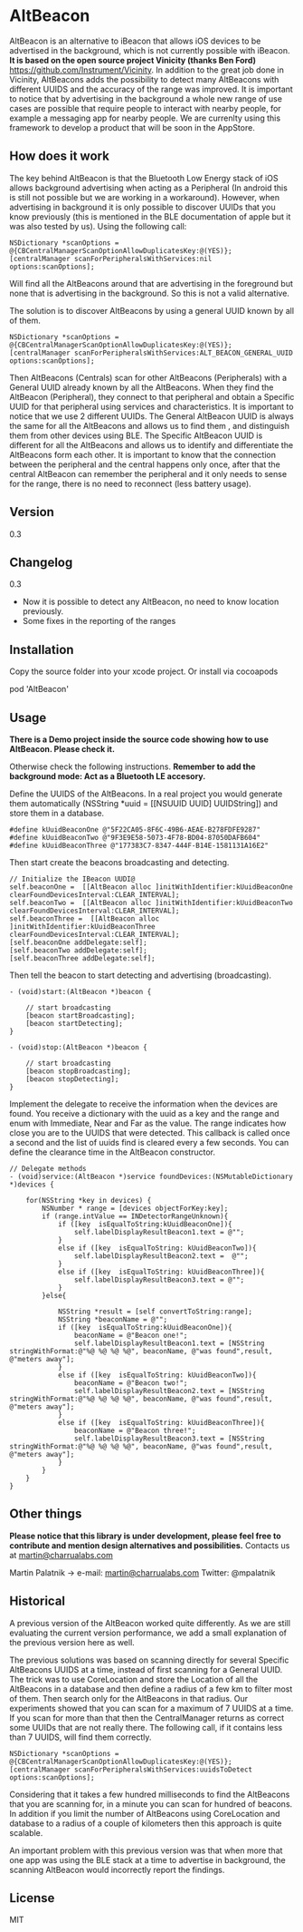 AltBeacon
=========

AltBeacon is an alternative to iBeacon that allows iOS devices to be advertised in the background, which is not currently possible with iBeacon. **It is based on the open source project Vinicity (thanks Ben Ford)** https://github.com/Instrument/Vicinity. In addition to the great job done in Vicinity, AltBeacons adds the possibility to detect many AltBeacons with different UUIDS and the accuracy of the range was improved. It is important to notice that by advertising in the background a whole new range of use cases are possible that require people to interact with nearby people, for example a messaging app for nearby people. We are currenlty using this framework to develop a product that will be soon in the AppStore. 


How does it work
----

The key behind AltBeacon is that the Bluetooth Low Energy stack of iOS allows background advertising when acting as a Peripheral (In android this is still not possible but we are working in a workaround). However, when advertising in background it is only possible to discover UUIDs that you know previously (this is mentioned in the BLE documentation of apple but it was also tested by us). Using the following call:

    NSDictionary *scanOptions = @{CBCentralManagerScanOptionAllowDuplicatesKey:@(YES)};
    [centralManager scanForPeripheralsWithServices:nil options:scanOptions];

Will find all the AltBeacons around that are advertising in the foreground but none that is advertising in the background. So this is not a valid alternative. 

The solution is to discover AltBeacons by using a general UUID known by all of them.

    NSDictionary *scanOptions = @{CBCentralManagerScanOptionAllowDuplicatesKey:@(YES)};
    [centralManager scanForPeripheralsWithServices:ALT_BEACON_GENERAL_UUID options:scanOptions];

Then AltBeacons (Centrals) scan for other AltBeacons (Peripherals) with a General UUID already known by all the AltBeacons. When they find the AltBeacon (Peripheral), they connect to that peripheral and obtain a Specific UUID for that peripheral using services and characteristics. It is important to notice that we use 2 different UUIDs. The General AltBeacon UUID is always the same for all the AltBeacons and allows us to find them , and distinguish them from other devices using BLE. The Specific AltBeacon UUID is different for all the AltBeacons and allows us to identify and differentiate the AltBeacons form each other. It is important to know that the connection between the peripheral and the central happens only once, after that the central AltBeacon can remember the peripheral and it only needs to sense for the range, there is no need to reconnect (less battery usage).  


Version
----

0.3

Changelog
----

0.3 
- Now it is possible to detect any AltBeacon, no need to know location previously.
- Some fixes in the reporting of the ranges


Installation
----

Copy the source folder into your xcode project. Or install via cocoapods 

pod 'AltBeacon'

Usage
----

**There is a Demo project inside the source code showing how to use AltBeacon. Please check it.**

Otherwise check the following instructions. **Remember to add the background mode: Act as a Bluetooth LE accesory.**

Define the UUIDS of the AltBeacons. In a real project you would generate them automatically (NSString *uuid = [[NSUUID UUID] UUIDString]) and store them in a database. 

    #define kUuidBeaconOne @"5F22CA05-8F6C-49B6-AEAE-B278FDFE9287"
    #define kUuidBeaconTwo @"9F3E9E58-5073-4F78-BD04-87050DAFB604"
    #define kUuidBeaconThree @"177383C7-8347-444F-B14E-1581131A16E2"


Then start create the beacons broadcasting and detecting. 

    // Initialize the IBeacon UUDI@
    self.beaconOne =  [[AltBeacon alloc ]initWithIdentifier:kUuidBeaconOne clearFoundDevicesInterval:CLEAR_INTERVAL];
    self.beaconTwo =  [[AltBeacon alloc ]initWithIdentifier:kUuidBeaconTwo clearFoundDevicesInterval:CLEAR_INTERVAL];
    self.beaconThree =  [[AltBeacon alloc ]initWithIdentifier:kUuidBeaconThree clearFoundDevicesInterval:CLEAR_INTERVAL];
    [self.beaconOne addDelegate:self];
    [self.beaconTwo addDelegate:self];
    [self.beaconThree addDelegate:self];

Then tell the beacon to start detecting and advertising (broadcasting). 

    - (void)start:(AltBeacon *)beacon {

        // start broadcasting
        [beacon startBroadcasting];
        [beacon startDetecting];
    }

    - (void)stop:(AltBeacon *)beacon {
        
        // start broadcasting
        [beacon stopBroadcasting];
        [beacon stopDetecting];
    }

    
Implement the delegate to receive the information when the devices are found. You receive a dictionary with the uuid as a key and the range and enum with Immediate, Near and Far as the value. The range indicates how close you are to the UUIDS that were detected. This callback is called once a second and the list of uuids find is cleared every a few seconds. You can define the clearance time in the AltBeacon constructor. 

    // Delegate methods
    - (void)service:(AltBeacon *)service foundDevices:(NSMutableDictionary *)devices {

        for(NSString *key in devices) {
            NSNumber * range = [devices objectForKey:key];
            if (range.intValue == INDetectorRangeUnknown){
                if ([key  isEqualToString:kUuidBeaconOne]){
                    self.labelDisplayResultBeacon1.text = @"";
                }
                else if ([key  isEqualToString: kUuidBeaconTwo]){
                    self.labelDisplayResultBeacon2.text =  @"";
                }
                else if ([key  isEqualToString: kUuidBeaconThree]){
                    self.labelDisplayResultBeacon3.text = @"";
                }
            }else{

                NSString *result = [self convertToString:range];
                NSString *beaconName = @"";
                if ([key  isEqualToString:kUuidBeaconOne]){
                    beaconName = @"Beacon one!";
                    self.labelDisplayResultBeacon1.text = [NSString stringWithFormat:@"%@ %@ %@ %@", beaconName, @"was found",result, @"meters away"];
                }
                else if ([key  isEqualToString: kUuidBeaconTwo]){
                    beaconName = @"Beacon two!";
                    self.labelDisplayResultBeacon2.text = [NSString stringWithFormat:@"%@ %@ %@ %@", beaconName, @"was found",result, @"meters away"];
                }
                else if ([key  isEqualToString: kUuidBeaconThree]){
                    beaconName = @"Beacon three!";
                    self.labelDisplayResultBeacon3.text = [NSString stringWithFormat:@"%@ %@ %@ %@", beaconName, @"was found",result, @"meters away"];
                }
            }
        }
    }

Other things
----
**Please notice that this library is under development, please feel free to contribute and mention design alternatives and possibilities.** Contacts us at martin@charrualabs.com

Martin Palatnik -> 
e-mail:  martin@charrualabs.com
Twitter: @mpalatnik

Historical
----
A previous version of the AltBeacon worked quite differently. As we are still evaluating the current version performance, we add a small explanation of the previous version here as well. 

The previous solutions was based on scanning directly for several Specific AltBeacons UUIDS at a time, instead of first scanning for a General UUID.  The trick was to use CoreLocation and store the Location of all the AltBeacons in a database and then define a radius of a few km to filter most of them. Then search only for the AltBeacons in that radius. Our experiments showed that you can scan for a maximum of 7 UUIDS at a time. If you scan for more than that then the CentralManager returns as correct some UUIDs that are not really there. The following call, if it contains less than 7 UUIDS, will find them correctly.

    NSDictionary *scanOptions = @{CBCentralManagerScanOptionAllowDuplicatesKey:@(YES)};
    [centralManager scanForPeripheralsWithServices:uuidsToDetect options:scanOptions];

Considering that it takes a few hundred milliseconds to find the AltBeacons that you are scanning for, in a minute you can scan for hundred of beacons. In addition if you limit the number of AltBeacons using CoreLocation and database to a radius of a couple of kilometers then this approach is quite scalable.

An important problem with this previous version was that when more that one app was using the BLE stack at a time to advertise in background, the scanning AltBeacon would incorrectly report the findings. 

License
----

MIT

    
